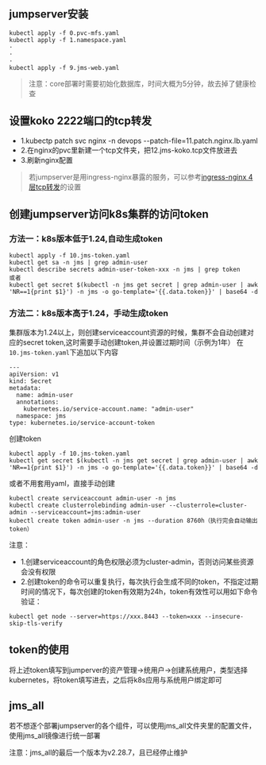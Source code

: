 ## jumpserver安装
```
kubectl apply -f 0.pvc-mfs.yaml
kubectl apply -f 1.namespace.yaml
·
·
·
kubectl apply -f 9.jms-web.yaml
```
> 注意：core部署时需要初始化数据库，时间大概为5分钟，故去掉了健康检查

## 设置koko 2222端口的tcp转发
- 1.kubectp patch svc nginx -n devops --patch-file=11.patch.nginx.lb.yaml
- 2.在nginx的pvc里新建一个tcp文件夹，把12.jms-koko.tcp文件放进去
- 3.刷新nginx配置

> 若jumpserver是用ingress-nginx暴露的服务，可以参考[ingress-nginx 4层tcp转发](../nginx/ingress/readme.md)的设置

## 创建jumpserver访问k8s集群的访问token
### 方法一：k8s版本低于1.24,自动生成token
```
kubectl apply -f 10.jms-token.yaml
kubectl get sa -n jms | grep admin-user
kubectl describe secrets admin-user-token-xxx -n jms | grep token
或者
kubectl get secret $(kubectl -n jms get secret | grep admin-user | awk 'NR==1{print $1}') -n jms -o go-template='{{.data.token}}' | base64 -d
```

### 方法二：k8s版本高于1.24，手动生成token
集群版本为1.24以上，则创建serviceaccount资源的时候，集群不会自动创建对应的secret token,这时需要手动创建token,并设置过期时间（示例为1年）
在`10.jms-token.yaml`下追加以下内容
```
---
apiVersion: v1
kind: Secret
metadata:
  name: admin-user
  annotations:
    kubernetes.io/service-account.name: "admin-user"
  namespace: jms
type: kubernetes.io/service-account-token
```

创建token
```
kubectl apply -f 10.jms-token.yaml
kubectl get secret $(kubectl -n jms get secret | grep admin-user | awk 'NR==1{print $1}') -n jms -o go-template='{{.data.token}}' | base64 -d
```

或者不用套用yaml，直接手动创建
```
kubectl create serviceaccount admin-user -n jms
kubectl create clusterrolebinding admin-user --clusterrole=cluster-admin --serviceaccount=jms:admin-user
kubectl create token admin-user -n jms --duration 8760h（执行完会自动输出token）
```

注意：
- 1.创建serviceaccount的角色权限必须为cluster-admin，否则访问某些资源会没有权限
- 2.创建token的命令可以重复执行，每次执行会生成不同的token，不指定过期时间的情况下，每次创建的token有效期为24h，token有效性可以用如下命令验证：
```
kubectl get node --server=https://xxx.8443 --token=xxx --insecure-skip-tls-verify
```

## token的使用
将上述token填写到jumperver的资产管理->统用户->创建系统用户，类型选择kubernetes，将token填写进去，之后将k8s应用与系统用户绑定即可

## jms_all
若不想逐个部署jumpserver的各个组件，可以使用jms_all文件夹里的配置文件，使用jms_all镜像进行统一部署

注意：jms_all的最后一个版本为v2.28.7，且已经停止维护
